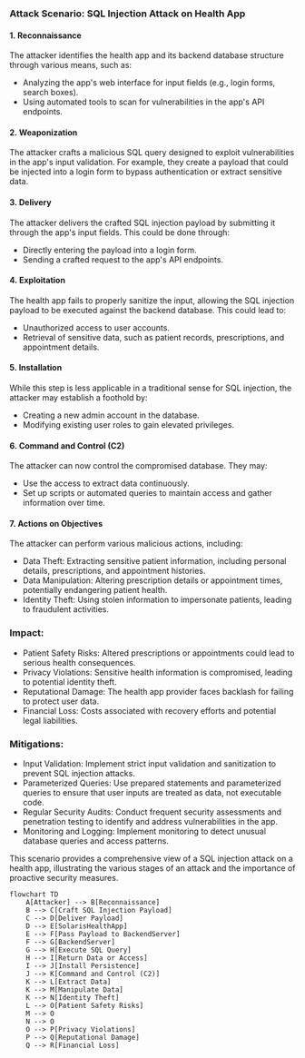 ### Attack Scenario: SQL Injection Attack on Health App

#### 1\. Reconnaissance

The attacker identifies the health app and its backend database structure through various means, such as:

-   Analyzing the app's web interface for input fields (e.g., login forms, search boxes).
-   Using automated tools to scan for vulnerabilities in the app's API endpoints.

#### 2\. Weaponization

The attacker crafts a malicious SQL query designed to exploit vulnerabilities in the app's input validation. For example, they create a payload that could be injected into a login form to bypass authentication or extract sensitive data.

#### 3\. Delivery

The attacker delivers the crafted SQL injection payload by submitting it through the app's input fields. This could be done through:

-   Directly entering the payload into a login form.
-   Sending a crafted request to the app's API endpoints.

#### 4\. Exploitation

The health app fails to properly sanitize the input, allowing the SQL injection payload to be executed against the backend database. This could lead to:

-   Unauthorized access to user accounts.
-   Retrieval of sensitive data, such as patient records, prescriptions, and appointment details.

#### 5\. Installation

While this step is less applicable in a traditional sense for SQL injection, the attacker may establish a foothold by:

-   Creating a new admin account in the database.
-   Modifying existing user roles to gain elevated privileges.

#### 6\. Command and Control (C2)

The attacker can now control the compromised database. They may:

-   Use the access to extract data continuously.
-   Set up scripts or automated queries to maintain access and gather information over time.

#### 7\. Actions on Objectives

The attacker can perform various malicious actions, including:

-   Data Theft: Extracting sensitive patient information, including personal details, prescriptions, and appointment histories.
-   Data Manipulation: Altering prescription details or appointment times, potentially endangering patient health.
-   Identity Theft: Using stolen information to impersonate patients, leading to fraudulent activities.

### Impact:

-   Patient Safety Risks: Altered prescriptions or appointments could lead to serious health consequences.
-   Privacy Violations: Sensitive health information is compromised, leading to potential identity theft.
-   Reputational Damage: The health app provider faces backlash for failing to protect user data.
-   Financial Loss: Costs associated with recovery efforts and potential legal liabilities.

### Mitigations:

-   Input Validation: Implement strict input validation and sanitization to prevent SQL injection attacks.
-   Parameterized Queries: Use prepared statements and parameterized queries to ensure that user inputs are treated as data, not executable code.
-   Regular Security Audits: Conduct frequent security assessments and penetration testing to identify and address vulnerabilities in the app.
-   Monitoring and Logging: Implement monitoring to detect unusual database queries and access patterns.

This scenario provides a comprehensive view of a SQL injection attack on a health app, illustrating the various stages of an attack and the importance of proactive security measures.  

```mermaid
flowchart TD
    A[Attacker] --> B[Reconnaissance]
    B --> C[Craft SQL Injection Payload]
    C --> D[Deliver Payload]
    D --> E[SolarisHealthApp]
    E --> F[Pass Payload to BackendServer]
    F --> G[BackendServer]
    G --> H[Execute SQL Query]
    H --> I[Return Data or Access]
    I --> J[Install Persistence]
    J --> K[Command and Control (C2)]
    K --> L[Extract Data]
    K --> M[Manipulate Data]
    K --> N[Identity Theft]
    L --> O[Patient Safety Risks]
    M --> O
    N --> O
    O --> P[Privacy Violations]
    P --> Q[Reputational Damage]
    Q --> R[Financial Loss]
